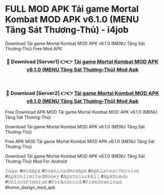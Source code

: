 # FULL MOD APK Tải game Mortal Kombat MOD APK v6.1.0 (MENU Tăng Sát Thương-Thủ) - i4job
Download Tải game Mortal Kombat MOD APK v6.1.0 (MENU Tăng Sát Thương-Thủ) Free Mod APK

<div align="center">
<h3>🔴 Download [Server1] 👉👉 <a href="https://apk-comot.site?title=Tải_game_Mortal_Kombat_MOD_APK_v6.1.0_(MENU_Tăng_Sát_Thương-Thủ)">Tải game Mortal Kombat MOD APK v6.1.0 (MENU Tăng Sát Thương-Thủ) Mod Apk</a></h3><br>

<h3>🔴 Download [Server2] 👉👉 <a href="https://apk-comot.site?title=Tải_game_Mortal_Kombat_MOD_APK_v6.1.0_(MENU_Tăng_Sát_Thương-Thủ)">Tải game Mortal Kombat MOD APK v6.1.0 (MENU Tăng Sát Thương-Thủ) Mod Apk</a></h3>
</div>


Free Download APK MOD Tải game Mortal Kombat MOD APK v6.1.0 (MENU Tăng Sát Thương-Thủ)

Download Tải game Mortal Kombat MOD APK v6.1.0 (MENU Tăng Sát Thương-Thủ) 

Free APK MOD Tải game Mortal Kombat MOD APK v6.1.0 (MENU Tăng Sát Thương-Thủ) 

Download Tải game Mortal Kombat MOD APK v6.1.0 (MENU Tăng Sát Thương-Thủ) Mod For Android

𝚃𝚊𝚐𝚜: #𝙼𝚘𝚍𝙰𝚙𝚔 #𝙳𝚘𝚠𝚗𝚕𝚘𝚊𝚍𝙼𝚘𝚍𝙰𝚙𝚔 #𝙰𝚙𝚔𝙻𝚊𝚝𝚎𝚜𝚝𝚅𝚎𝚛𝚜𝚒𝚘𝚗 #𝙰𝚙𝚔𝚄𝚗𝚕𝚒𝚖𝚒𝚝𝚎𝚍𝙼𝚘𝚗𝚎𝚢 #𝙰𝚙𝚔𝚄𝚗𝚕𝚘𝚌𝚔𝙰𝚕𝚕 #𝙰𝚙𝚔𝙽𝚘𝙰𝚍𝚜 #𝚄𝚗𝚕𝚘𝚌𝚔𝙿𝚛𝚎𝚖𝚒𝚞𝚖 #𝙵𝚘𝚛𝙰𝚗𝚍𝚛𝚘𝚒𝚍 #𝙵𝚛𝚎𝚎𝙳𝚘𝚠𝚗𝚕𝚘𝚊𝚍 #home_design_mod_apk
